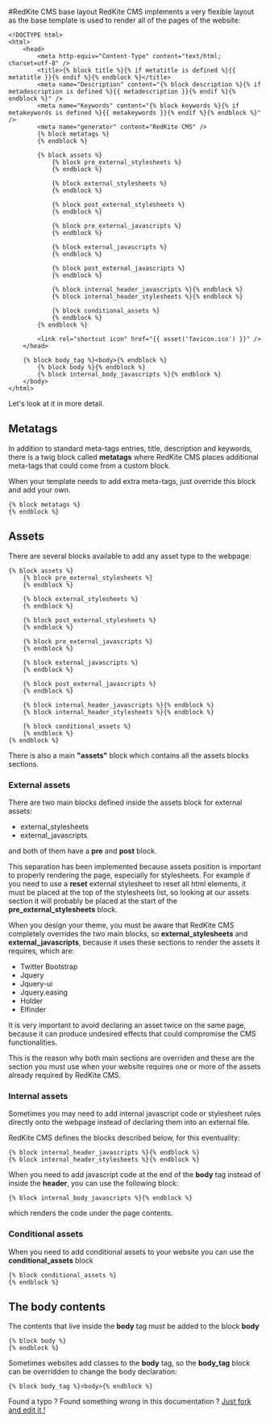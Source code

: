 #RedKite CMS base layout
RedKite CMS implements a very flexible layout as the base template is used to render all of the pages of the website:

    <!DOCTYPE html>
    <html>
        <head>
            <meta http-equiv="Content-Type" content="text/html; charset=utf-8" />
            <title>{% block title %}{% if metatitle is defined %}{{ metatitle }}{% endif %}{% endblock %}</title>
            <meta name="Description" content="{% block description %}{% if metadescription is defined %}{{ metadescription }}{% endif %}{% endblock %}" />
            <meta name="Keywords" content="{% block keywords %}{% if metakeywords is defined %}{{ metakeywords }}{% endif %}{% endblock %}" />
            <meta name="generator" content="RedKite CMS" />
            {% block metatags %}        
            {% endblock %}

            {% block assets %}        
                {% block pre_external_stylesheets %}
                {% endblock %}

                {% block external_stylesheets %}
                {% endblock %}

                {% block post_external_stylesheets %}
                {% endblock %}

                {% block pre_external_javascripts %}
                {% endblock %}

                {% block external_javascripts %}
                {% endblock %}

                {% block post_external_javascripts %}
                {% endblock %}
        
                {% block internal_header_javascripts %}{% endblock %}
                {% block internal_header_stylesheets %}{% endblock %}

                {% block conditional_assets %}
                {% endblock %}
            {% endblock %}

            <link rel="shortcut icon" href="{{ asset('favicon.ico') }}" />
        </head>

        {% block body_tag %}<body>{% endblock %}
            {% block body %}{% endblock %}
            {% block internal_body_javascripts %}{% endblock %}
        </body>    
    </html>

Let's look at it in more detail.
	
## Metatags
In addition to standard meta-tags entries, title, description and keywords, there is a twig block called **metatags** where RedKite CMS places additional meta-tags that could come from a custom block.

When your template needs to add extra meta-tags, just override this block and add your own.

    {% block metatags %}
    {% endblock %}

## Assets
There are several blocks available to add any asset type to the webpage: 

    {% block assets %}        
        {% block pre_external_stylesheets %}
        {% endblock %}

        {% block external_stylesheets %}
        {% endblock %}

        {% block post_external_stylesheets %}
        {% endblock %}

        {% block pre_external_javascripts %}
        {% endblock %}

        {% block external_javascripts %}
        {% endblock %}

        {% block post_external_javascripts %}
        {% endblock %}
        
        {% block internal_header_javascripts %}{% endblock %}
        {% block internal_header_stylesheets %}{% endblock %}

        {% block conditional_assets %}
        {% endblock %}
    {% endblock %}

There is also a main **"assets"** block which contains all the assets blocks sections.

### External assets
There are two main blocks defined inside the assets block for external assets: 

- external_stylesheets
- external_javascripts

and both of them have a **pre** and **post** block.

This separation has been implemented because assets position is important to properly rendering the page, especially for stylesheets. For example if you need to use a **reset** external stylesheet to reset all html elements, it must be placed at the top of the stylesheets list, so looking at our assets section it will probably  be placed at the start of the **pre_external_stylesheets** block.

When you design your theme, you must be aware that RedKite CMS completely overrides the two main blocks, so **external_stylesheets** and **external_javascripts**, because it uses these sections to render the assets it requires, which are:

- Twitter Bootstrap
- Jquery
- Jquery-ui
- Jquery.easing
- Holder
- Elfinder

It is very important to avoid declaring an asset twice on the same page, because it can produce undesired effects that could compromise the CMS functionalities.

This is the reason why both main sections are overriden and these are the section you must use when your website requires one or more of the assets already required by 
RedKite CMS.


### Internal assets
Sometimes you may need to add internal javascript code or stylesheet rules directly onto the webpage instead of declaring them into an external file.

RedKite CMS defines the blocks described below, for this eventuality:

    {% block internal_header_javascripts %}{% endblock %}
    {% block internal_header_stylesheets %}{% endblock %}

When you need to add javascript code at the end of the **body** tag instead of inside the **header**, you can use the following block:

    {% block internal_body_javascripts %}{% endblock %}

which renders the code under the page contents.

### Conditional assets

When you need to add conditional assets to your website you can use the **conditional_assets** block

    {% block conditional_assets %}
    {% endblock %}

## The body contents
The contents that live inside the **body** tag must be added to the block **body**

    {% block body %}
    {% endblock %}

Sometimes websites add classes to the **body** tag, so the **body_tag** block can be overridden to change the body declaration:

    {% block body_tag %}<body>{% endblock %}
    
Found a typo ? Found something wrong in this documentation ? [Just fork and edit it !](https://github.com/redkite-labs/RedKiteCms/edit/master/docs/contribute/redkite-cms-base-layout.md)